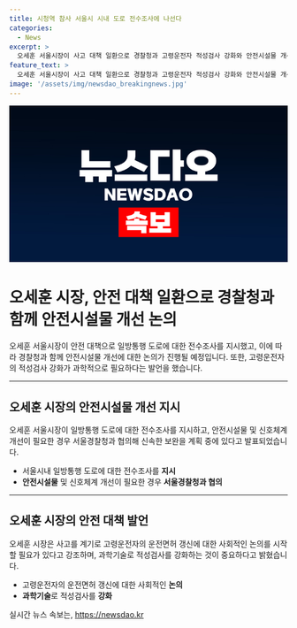 ```yaml
---
title: 시청역 참사 서울시 시내 도로 전수조사에 나선다
categories:
  - News
excerpt: >
  오세훈 서울시장이 사고 대책 일환으로 경찰청과 고령운전자 적성검사 강화와 안전시설물 개선 논의하고, 일방통행 도로에 대한 전수조사를 지시했다. 또한, 사고로 인한 고령운전자 운전면허 갱신 관련 사회적 논의 시작을 제안하며, 적성검사 과학적인 기술을 적용할 필요성을 강조했다. 이에 대한 체포영장이 기각된 사건과 안전대책에 대한 오세훈 시장의 입장이 논의되고 있다.
feature_text: >
  오세훈 서울시장이 사고 대책 일환으로 경찰청과 고령운전자 적성검사 강화와 안전시설물 개선 논의하고, 일방통행 도로에 대한 전수조사를 지시했다. 또한, 사고로 인한 고령운전자 운전면허 갱신 관련 사회적 논의 시작을 제안하며, 적성검사 과학적인 기술을 적용할 필요성을 강조했다. 이에 대한 체포영장이 기각된 사건과 안전대책에 대한 오세훈 시장의 입장이 논의되고 있다.
image: '/assets/img/newsdao_breakingnews.jpg'
---
```


<p><img src="/assets/img/newsdao_breakingnews.jpg" alt="flaretime 속보" /></p>

<h1 data-ke-size="size26">오세훈 시장, 안전 대책 일환으로 경찰청과 함께 안전시설물 개선 논의</h1>

<p data-ke-size="size16">오세훈 서울시장이 안전 대책으로 일방통행 도로에 대한 전수조사를 지시했고, 이에 따라 경찰청과 함께 안전시설물 개선에 대한 논의가 진행될 예정입니다. 또한, 고령운전자의 적성검사 강화가 과학적으로 필요하다는 발언을 했습니다.</p>

<hr>

<h2 data-ke-size="size24">오세훈 시장의 안전시설물 개선 지시</h2>

<p data-ke-size="size16">오세훈 서울시장이 일방통행 도로에 대한 전수조사를 지시하고, 안전시설물 및 신호체계 개선이 필요한 경우 서울경찰청과 협의해 신속한 보완을 계획 중에 있다고 발표되었습니다.</p>

<ul>
    <li>서울시내 일방통행 도로에 대한 전수조사를 <b>지시</b></li>
    <li><b>안전시설물</b> 및 신호체계 개선이 필요한 경우 <b>서울경찰청과 협의</b></li>
</ul>

<hr>

<h2 data-ke-size="size24">오세훈 시장의 안전 대책 발언</h2>

<p data-ke-size="size16">오세훈 시장은 사고를 계기로 고령운전자의 운전면허 갱신에 대한 사회적인 논의를 시작할 필요가 있다고 강조하며, 과학기술로 적성검사를 강화하는 것이 중요하다고 밝혔습니다.</p>

<ul>
    <li>고령운전자의 운전면허 갱신에 대한 사회적인 <b>논의</b></li>
    <li><b>과학기술</b>로 적성검사를 <b>강화</b></li>
</ul>
실시간 뉴스 속보는, <a href="https://newsdao.kr" rel="dofollow">https://newsdao.kr</a>


